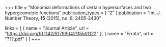 +++
title = "Monomial deformations of certain hypersurfaces and two hypergeometric functions"
publication_types = [ "2" ]
publication = "Int. J. Number Theory, **15** (2015), no. 8, 2405-2430"

links = [ { name = "Journal Article", url = "https://doi.org/10.1142/S1793042115501122" }, { name = "Errata", url = "???.pdf" } ]
+++
